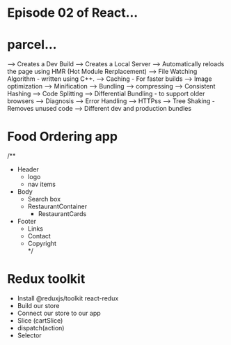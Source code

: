 # Episode 02 of React...

# parcel...
  --> Creates a Dev Build
  --> Creates a Local Server
  --> Automatically reloads the page using HMR (Hot Module Rerplacement)
  --> File Watching Algorithm - written using C++.
  --> Caching - For faster builds
  --> Image optimization
  --> Minification
  --> Bundling
  --> compressing
  --> Consistent Hashing
  --> Code Splitting
  --> Differential Bundling - to support older browsers
  --> Diagnosis
  --> Error Handling
  --> HTTPss
  --> Tree Shaking - Removes unused code
  --> Different dev and production bundles

  # Food Ordering app
  /**
 * Header
    - logo
    - nav items
 * Body
    - Search box
    - RestaurantContainer
      - RestaurantCards
 * Footer
    - Links
    - Contact
    - Copyright  
 */

 # Redux toolkit
 - Install @reduxjs/toolkit react-redux
 - Build our store
 - Connect our store to our app
 - Slice (cartSlice)
 - dispatch(action)
 - Selector